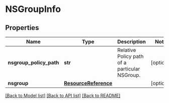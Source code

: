 # NSGroupInfo

## Properties
Name | Type | Description | Notes
------------ | ------------- | ------------- | -------------
**nsgroup_policy_path** | **str** | Relative Policy path of a particular NSGroup. | [optional] 
**nsgroup** | [**ResourceReference**](ResourceReference.md) |  | [optional] 

[[Back to Model list]](../README.md#documentation-for-models) [[Back to API list]](../README.md#documentation-for-api-endpoints) [[Back to README]](../README.md)

